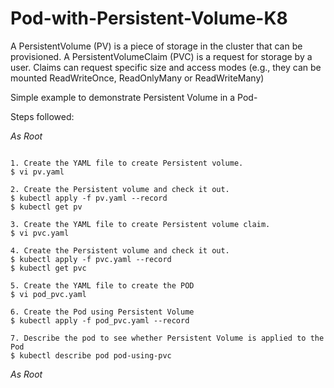 # Pod-with-Persistent-Volume-K8
A PersistentVolume (PV) is a piece of storage in the cluster that can be provisioned. A PersistentVolumeClaim (PVC) is a request for storage by a user. Claims can request specific size and access modes (e.g., they can be mounted ReadWriteOnce, ReadOnlyMany or ReadWriteMany)

Simple example to demonstrate Persistent Volume in a Pod-

Steps followed:

*As Root*
```

1. Create the YAML file to create Persistent volume.
$ vi pv.yaml

2. Create the Persistent volume and check it out.
$ kubectl apply -f pv.yaml --record
$ kubectl get pv

3. Create the YAML file to create Persistent volume claim.
$ vi pvc.yaml

4. Create the Persistent volume and check it out.
$ kubectl apply -f pvc.yaml --record
$ kubectl get pvc

5. Create the YAML file to create the POD
$ vi pod_pvc.yaml

6. Create the Pod using Persistent Volume
$ kubectl apply -f pod_pvc.yaml --record

7. Describe the pod to see whether Persistent Volume is applied to the Pod
$ kubectl describe pod pod-using-pvc

```
*As Root*
